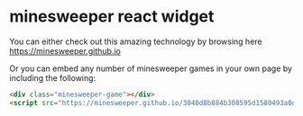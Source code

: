 # minesweeper react widget

You can either check out this amazing technology by browsing here https://minesweeper.github.io

Or you can embed any number of minesweeper games in your own page by including the following:

```html
<div class="minesweeper-game"></div>
<script src="https://minesweeper.github.io/3040d8b884b308595d1580493a0db273f3e40cb1.js"></script>
```

